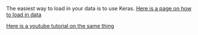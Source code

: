 The easiest way to load in your data is to use Keras. [Here is a page on how to load in data](https://keras.io/api/data_loading/image/)

[Here is a youtube tutorial on the same thing](https://www.youtube.com/watch?v=q7ZuZ8ZOErE)

